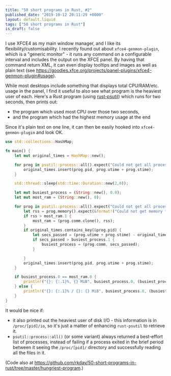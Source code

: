 ```yaml
---
title: "50 short programs in Rust, #2"
published_date: "2019-10-12 20:11:29 +0000"
layout: default.liquid
tags: ["50 short programs in Rust"]
is_draft: false
---
```

I use XFCE4 as my main window manager, and I like its flexibility/customisability. I recently found out about `xfce4-genmon-plugin`, which is a "generic monitor" - it runs any command on a configurable interval and includes the output on the XFCE panel. By having that command return XML, it can even display tooltips and images as well as plain text (see <https://goodies.xfce.org/projects/panel-plugins/xfce4-genmon-plugin#usage>).

While most desktops include something that displays total CPU/RAM/etc. usage in the panel, I find it useful to also see what program is the heaviest user of each. Here's a Rust program (using [rust-psutil](https://github.com/borntyping/rust-psutil)) which runs for two seconds, then prints out:

- the program which used most CPU over those two seconds,
- and the program which had the highest memory usage at the end

Since it's plain text on one line, it can then be easily hooked into `xfce4-genmon-plugin` and look OK.

```rust
use std::collections::HashMap;

fn main() {
    let mut original_times = HashMap::new();

    for prog in psutil::process::all().expect("Could not get all processes the first time") {
        original_times.insert(prog.pid, prog.utime + prog.stime);
    }

    std::thread::sleep(std::time::Duration::new(2,0));

    let mut busiest_process = (String::new(), 0.0);
    let mut most_ram = (String::new(), 0);

    for prog in psutil::process::all().expect("Could not get all processes the second time") {
        let rss = prog.memory().expect(&format!("Could not get memory for {}", prog.comm)).resident;
        if rss > most_ram.1 {
            most_ram = (prog.comm.clone(), rss);
        }
        if original_times.contains_key(&prog.pid) {
            let secs_passed = (prog.utime + prog.stime) - original_times[&prog.pid];
            if secs_passed > busiest_process.1 {
                busiest_process = (prog.comm, secs_passed);
            }

        }
        original_times.insert(prog.pid, prog.utime + prog.stime);
    }

    if busiest_process.0 == most_ram.0 {
        println!("{}: {:.1}%, {} MiB", busiest_process.0, (busiest_process.1/2.0)*100.0, most_ram.1/(1024*1024));
    } else {
        println!("{}: {:.1}% / {}: {} MiB", busiest_process.0, (busiest_process.1/2.0)*100.0, most_ram.0, most_ram.1/(1024*1024));
    }
}
```

It would be nice if:

- it also printed out the heaviest user of disk I/O - this information is in `/proc/[pid]/io`, so it's just a matter of enhancing `rust-psutil` to retrieve it.
- `psutil::process::all()` (or some variant) always returned a best-effort list of processes, instead of failing if a process exited in the brief period between it seeing the `/proc/[pid]/` directory and successfully reading all the files in it.

(Code also at <https://github.com/rkday/50-short-programs-in-rust/tree/master/hungriest-program>.)
